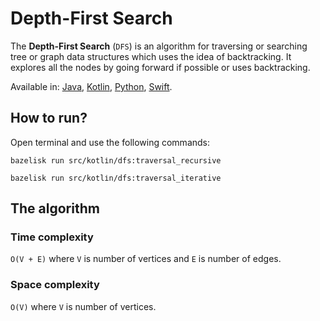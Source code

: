 # Depth-First Search

The **Depth-First Search** (`DFS`) is an algorithm for traversing or searching tree or graph data structures which uses the idea of backtracking. It explores all the nodes by going forward if possible or uses backtracking.

Available in:
[Java](../../../java/graph/dfs),
[Kotlin](../../../kotlin/graph/dfs),
[Python](../../../python/graph/dfs),
[Swift](../../../swift/graph/dfs).

## How to run?

Open terminal and use the following commands:

```shell
bazelisk run src/kotlіn/dfs:traversal_recursive
```

```shell
bazelisk run src/kotlіn/dfs:traversal_iterative
```

## The algorithm

### Time complexity
`O(V + E)` where `V` is number of vertices and `E` is number of edges.

### Space complexity
`O(V)` where `V` is number of vertices.